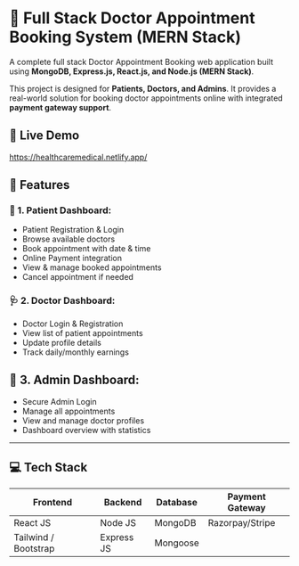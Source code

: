 # 🏥 Full Stack Doctor Appointment Booking System (MERN Stack)

A complete full stack Doctor Appointment Booking web application built using **MongoDB, Express.js, React.js, and Node.js (MERN Stack)**.

This project is designed for **Patients, Doctors, and Admins**. It provides a real-world solution for booking doctor appointments online with integrated **payment gateway support**.


## 🔗 Live Demo

https://healthcaremedical.netlify.app/


## 📌 Features

### 👤 1. Patient Dashboard:
- Patient Registration & Login
- Browse available doctors
- Book appointment with date & time
- Online Payment integration
- View & manage booked appointments
- Cancel appointment if needed

### 🩺 2. Doctor Dashboard:
- Doctor Login & Registration
- View list of patient appointments
- Update profile details
- Track daily/monthly earnings

## 🔐 3. Admin Dashboard:
- Secure Admin Login
- Manage all appointments
- View and manage doctor profiles
- Dashboard overview with statistics

---

## 💻 Tech Stack

| Frontend  | Backend   | Database | Payment Gateway |
|-----------|-----------|----------|-----------------|
| React JS  | Node JS   | MongoDB  | Razorpay/Stripe |
| Tailwind / Bootstrap  | Express JS | Mongoose      |


